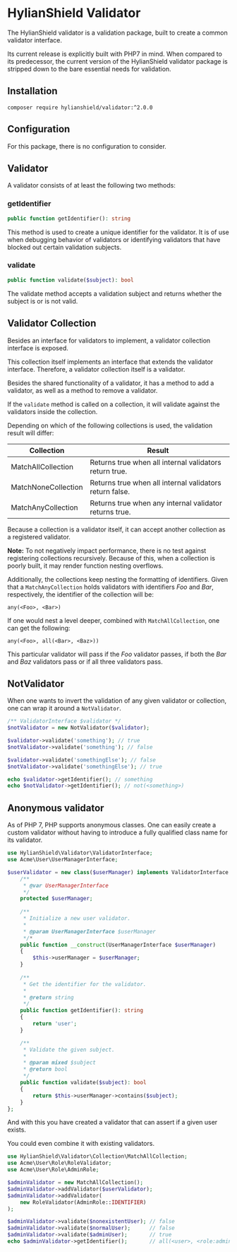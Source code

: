 # HylianShield Validator

The HylianShield validator is a validation package, built to create a
common validator interface.

Its current release is explicitly built with PHP7 in mind.
When compared to its predecessor, the current version of the
HylianShield validator package is stripped down to the bare essential
needs for validation.

## Installation

`composer require hylianshield/validator:^2.0.0`

## Configuration

For this package, there is no configuration to consider.

## Validator

A validator consists of at least the following two methods:

### getIdentifier

```php
public function getIdentifier(): string
```

This method is used to create a unique identifier for the validator.
It is of use when debugging behavior of validators or identifying 
validators that have blocked out certain validation subjects.

### validate

```php
public function validate($subject): bool
```

The validate method accepts a validation subject and returns whether the
subject is or is not valid.

## Validator Collection

Besides an interface for validators to implement, a validator collection
interface is exposed.

This collection itself implements an interface that extends the validator
interface. Therefore, a validator collection itself is a validator.

Besides the shared functionality of a validator, it has a method to add
a validator, as well as a method to remove a validator.

If the `validate` method is called on a collection, it will validate
against the validators inside the collection.

Depending on which of the following collections is used, the validation
result will differ:

| Collection          | Result                                                  |
|---------------------|---------------------------------------------------------|
| MatchAllCollection  | Returns true when all internal validators return true.  |
| MatchNoneCollection | Returns true when all internal validators return false. |
| MatchAnyCollection  | Returns true when any internal validator returns true.  |

Because a collection is a validator itself, it can accept another
collection as a registered validator.

**Note:** To not negatively impact performance, there is no test against
registering collections recursively.
Because of this, when a collection is poorly built, it may render
function nesting overflows.

Additionally, the collections keep nesting the formatting of identifiers.
Given that a `MatchAnyCollection` holds validators with identifiers *Foo*
and *Bar*, respectively, the identifier of the collection will be:

```
any(<Foo>, <Bar>)
```

If one would nest a level deeper, combined with `MatchAllCollection`,
one can get the following:

```
any(<Foo>, all(<Bar>, <Baz>))
```

This particular validator will pass if the *Foo* validator passes, if
both the *Bar* and *Baz* validators pass or if all three validators pass.

## NotValidator

When one wants to invert the validation of any given validator or
collection, one can wrap it around a `NotValidator`.

```php
/** ValidatorInterface $validator */
$notValidator = new NotValidator($validator);

$validator->validate('something'); // true
$notValidator->validate('something'); // false

$validator->validate('somethingElse'); // false
$notValidator->validate('somethingElse'); // true

echo $validator->getIdentifier(); // something
echo $notValidator->getIdentifier(); // not(<something>)
```

## Anonymous validator

As of PHP 7, PHP supports anonymous classes. One can easily create a
custom validator without having to introduce a fully qualified class name
for its validator.

```php
use HylianShield\Validator\ValidatorInterface;
use Acme\User\UserManagerInterface;

$userValidator = new class($userManager) implements ValidatorInterface {
    /**
     * @var UserManagerInterface
     */
    protected $userManager;
    
    /**
     * Initialize a new user validator.
     *
     * @param UserManagerInterface $userManager
     */*
    public function __construct(UserManagerInterface $userManager)
    {
        $this->userManager = $userManager;
    }
    
    /**
     * Get the identifier for the validator.
     *
     * @return string
     */
    public function getIdentifier(): string
    {
        return 'user';
    }

    /**
     * Validate the given subject.
     *
     * @param mixed $subject
     * @return bool
     */
    public function validate($subject): bool
    {
        return $this->userManager->contains($subject);
    }
};
```

And with this you have created a validator that can assert if a given
user exists.

You could even combine it with existing validators.

```php
use HylianShield\Validator\Collection\MatchAllCollection;
use Acme\User\Role\RoleValidator;
use Acme\User\Role\AdminRole;

$adminValidator = new MatchAllCollection();
$adminValidator->addValidator($userValidator);
$adminValidator->addValidator(
    new RoleValidator(AdminRole::IDENTIFIER)
);

$adminValidator->validate($nonexistentUser); // false
$adminValidator->validate($normalUser);      // false
$adminValidator->validate($adminUser);       // true
echo $adminValidator->getIdentifier();       // all(<user>, <role:admin>)
```
